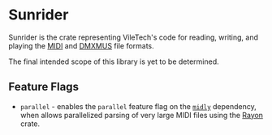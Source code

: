 # Sunrider

Sunrider is the crate representing VileTech's code for reading, writing, and playing the [MIDI](https://doomwiki.org/wiki/MIDI) and [DMXMUS](https://doomwiki.org/wiki/MUS) file formats.

The final intended scope of this library is yet to be determined.

## Feature Flags

- `parallel` - enables the `parallel` feature flag on the [`midly`](https://crates.io/crates/midly) dependency, when allows parallelized parsing of very large MIDI files using the [Rayon](https://crates.io/crates/rayon) crate.
